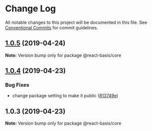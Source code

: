 # Change Log

All notable changes to this project will be documented in this file.
See [Conventional Commits](https://conventionalcommits.org) for commit guidelines.

## [1.0.5](https://github.com/gmukul01/component-library-ts-boilerplate/compare/@react-basis/core@1.0.4...@react-basis/core@1.0.5) (2019-04-24)

**Note:** Version bump only for package @react-basis/core





## [1.0.4](https://github.com/gmukul01/component-library-ts-boilerplate/compare/@react-basis/core@1.0.3...@react-basis/core@1.0.4) (2019-04-23)


### Bug Fixes

* change package setting to make it public ([813749e](https://github.com/gmukul01/component-library-ts-boilerplate/commit/813749e))





## 1.0.3 (2019-04-23)

**Note:** Version bump only for package @react-basis/core
